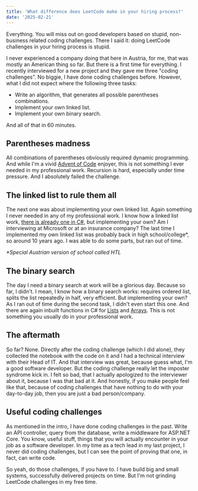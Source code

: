 ```yaml
---
title: 'What difference does LeetCode make in your hiring process?'
date: '2025-02-21'
---
```


Everything. You will miss out on good developers based on stupid, non-business related coding challenges. There I said it: doing LeetCode challenges in your hiring process is stupid.

I never experienced a company doing that here in Austria, for me, that was mostly an American thing so far. But there is a first time for everything. I recently interviewed for a new project and they gave me three "coding challenges". No biggie, I have done coding challenges before. However, what I did not expect where the following three tasks:

- Write an algorithm, that generates all possible parentheses combinations.
- Implement your own linked list.
- Implement your own binary search.

And all of that in 60 minutes.

## Parentheses madness

All combinations of parentheses obviously required dynamic programming. And while I'm a vivid [Advent of Code](https://adventofcode.com/) enjoyer, this is not something I ever needed in my professional work. Recursion is hard, especially under time pressure. And I absolutely failed the challenge.

## The linked list to rule them all

The next one was about implementing your own linked list. Again something I never needed in any of my professional work. I know how a linked list work, [there is already one in C#](https://learn.microsoft.com/en-us/dotnet/api/system.collections.generic.linkedlist-1?view=net-9.0), but implementing your own? Am I interviewing at Microsoft or at an insurance company? The last time I implemented my own linked list was probably back in high school/college*, so around 10 years ago. I was able to do some parts, but ran out of time.

_*Special Austrian version of school called HTL_

## The binary search

The day I need a binary search at work will be a glorious day. Because so far, I didn't. I mean, I know how a binary search works: requires ordered list, splits the list repeatedly in half, very efficient. But implementing your own? As I ran out of time during the second task, I didn't even start this one. And there are again inbuilt functions in C# for [Lists](https://learn.microsoft.com/en-us/dotnet/api/system.collections.generic.list-1.binarysearch?view=net-9.0) and [Arrays](https://learn.microsoft.com/en-us/dotnet/api/system.array.binarysearch?view=net-9.0). This is not something you usually do in your professional work.

## The aftermath

So far? None. Directly after the coding challenge (which I did alone), they collected the notebook with the code on it and I had a technical interview with their Head of IT. And that interview was great, because guess what, I'm a good software developer. But the coding challenge really let the imposter syndrome kick in. I felt so bad, that I actually apologized to the interviewer about it, because I was that bad at it. And honestly, if you make people feel like that, because of coding challenges that have nothing to do with your day-to-day job, then you are just a bad person/company.

## Useful coding challenges

As mentioned in the intro, I have done coding challenges in the past. Write an API controller, query from the database, write a middleware for ASP.NET Core. You know, useful stuff, things that you will actually encounter in your job as a software developer. In my time as a tech lead in my last project, I never did coding challenges, but I can see the point of proving that one, in fact, can write code.

So yeah, do those challenges, if you have to. I have build big and small systems, successfully delivered projects on time. But I'm not grinding LeetCode challenges in my free time.
